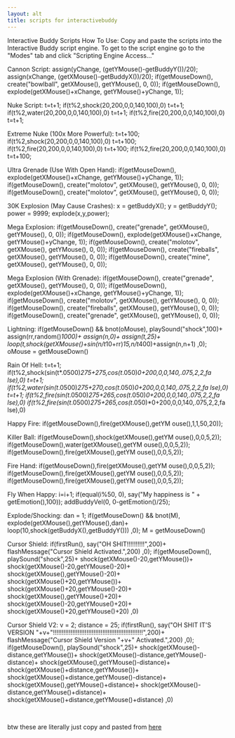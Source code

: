 ```yaml
---
layout: alt
title: scripts for interactivebuddy
---
```

Interactive Buddy Scripts
How To Use:
Copy and paste the scripts into the Interactive Buddy script engine.
To get to the script engine go to the "Modes" tab and click "Scripting Engine Access..."

Cannon Script:
assign(yChange, (getYMouse()-getBuddyY())/20); 
assign(xChange, (getXMouse()-getBuddyX())/20); 
if(getMouseDown(), create("bowlball", getXMouse(), getYMouse(), 0, 0)); 
if(getMouseDown(), explode(getXMouse()+xChange, getYMouse()+yChange, 1));

Nuke Script:
t=t+1; 
if(t%2,shock(20,200,0,0,140,100),0) 
t=t+1; 
if(t%2,water(20,200,0,0,140,100),0) 
t=t+1; 
if(t%2,fire(20,200,0,0,140,100),0) 
t=t+1;

Extreme Nuke (100x More Powerful):
t=t+100; 
if(t%2,shock(20,200,0,0,140,100),0) 
t=t+100; 
if(t%2,fire(20,200,0,0,140,100),0) 
t=t+100; 
if(t%2,fire(20,200,0,0,140,100),0) 
t=t+100;

Ultra Grenade (Use With Open Hand):
if(getMouseDown(), explode(getXMouse()+xChange, getYMouse()+yChange, 1)); 
if(getMouseDown(), create("molotov", getXMouse(), getYMouse(), 0, 0)); 
if(getMouseDown(), create("molotov", getXMouse(), getYMouse(), 0, 0));

30K Explosion (May Cause Crashes):
x = getBuddyX(); 
y = getBuddyY(); 
power = 9999; 
explode(x,y,power);

Mega Explosion:
if(getMouseDown(), create("grenade", getXMouse(), getYMouse(), 0, 0)); 
if(getMouseDown(), explode(getXMouse()+xChange, getYMouse()+yChange, 1)); 
if(getMouseDown(), create("molotov", getXMouse(), getYMouse(), 0, 0)); 
if(getMouseDown(), create("fireballs", getXMouse(), getYMouse(), 0, 0)); 
if(getMouseDown(), create("mine", getXMouse(), getYMouse(), 0, 0));

Mega Explosion (With Grenade):
if(getMouseDown(), create("grenade", getXMouse(), getYMouse(), 0, 0)); 
if(getMouseDown(), explode(getXMouse()+xChange, getYMouse()+yChange, 1)); 
if(getMouseDown(), create("molotov", getXMouse(), getYMouse(), 0, 0)); 
if(getMouseDown(), create("fireballs", getXMouse(), getYMouse(), 0, 0)); 
if(getMouseDown(), create("grenade", getXMouse(), getYMouse(), 0, 0));

Lightning:
if(getMouseDown() && bnot(oMouse), 
playSound("shock",100)+ 
assign(rr,random()*1000)+ 
assign(n,0)+ 
assign(t,25)+ 
loop(t,shock(getXMouse()+sin(n/t*10+rr)*15,n/t*400)+assign(n,n+1) 
,0); 
oMouse = getMouseDown()

Rain Of Hell:
t=t+1; 
if(t%2,shock(sin(t*.0500)*275+275,cos(t*.050)*0+200,0,0,140,.075,2,2,fa 
lse),0) 
t=t+1; 
if(t%2,water(sin(t*.0500)*275+270,cos(t*.050)*0+200,0,0,140,.075,2,2,fa 
lse),0) 
t=t+1; 
if(t%2,fire(sin(t*.0500)*275+265,cos(t*.050)*0+200,0,0,140,.075,2,2,fa 
lse),0) 
if(t%2,fire(sin(t*.0500)*275+265,cos(t*.050)*0+200,0,0,140,.075,2,2,fa 
lse),0)

Happy Fire:
if(getMouseDown(),fire(getXMouse(),getYM ouse(),1,1,50,20));

Killer Ball:
if(getMouseDown(),shock(getXMouse(),getYM ouse(),0,0,5,2)); 
if(getMouseDown(),water(getXMouse(),getYM ouse(),0,0,5,2)); 
if(getMouseDown(),fire(getXMouse(),getYM ouse(),0,0,5,2));

Fire Hand:
if(getMouseDown(),fire(getXMouse(),getYM ouse(),0,0,5,2)); 
if(getMouseDown(),fire(getXMouse(),getYM ouse(),0,0,5,2)); 
if(getMouseDown(),fire(getXMouse(),getYM ouse(),0,0,5,2));

Fly When Happy:
i=i+1; 
if(equal(i%50, 0), say("My happiness is 
" + getEmotion(),100)); 
addBuddyVel(0, 0-getEmotion()/25);

Explode/Shocking:
dan = 1; 
if(getMouseDown() && bnot(M), 
explode(getXMouse(),getYMouse(),dan)+ 
loop(10,shock(getBuddyX(),getBuddyY())) 
,0); 
M = getMouseDown() 

Cursor Shield: 
if(firstRun(), 
say("OH SHIT!!!!!!!!!!",200)+ 
flashMessage("Cursor Shield Activated.",200) 
,0); 
if(getMouseDown(), 
playSound("shock",25)+ 
shock(getXMouse()-20,getYMouse())+ 
shock(getXMouse()-20,getYMouse()-20)+ 
shock(getXMouse(),getYMouse()-20)+ 
shock(getXMouse()+20,getYMouse())+ 
shock(getXMouse()+20,getYMouse()-20)+ 
shock(getXMouse(),getYMouse()+20)+ 
shock(getXMouse()-20,getYMouse()+20)+ 
shock(getXMouse()+20,getYMouse()+20) 
,0)

Cursor Shield V2:
v = 2; 
distance = 25; 
if(firstRun(), 
say("OH SHIT IT'S VERSION "+v+"!!!!!!!!!!!!!!!!!!!!!!!!!!!!!!!!!!!!!!!!!!!!!!!!!!!",200)+ 
flashMessage("Cursor Shield Version "+v+" Activated.",200) 
,0); 
if(getMouseDown(), 
playSound("shock",25)+ 
shock(getXMouse()-distance,getYMouse())+ 
shock(getXMouse()-distance,getYMouse()-distance)+ 
shock(getXMouse(),getYMouse()-distance)+ 
shock(getXMouse()+distance,getYMouse())+ 
shock(getXMouse()+distance,getYMouse()-distance)+ 
shock(getXMouse(),getYMouse()+distance)+ 
shock(getXMouse()-distance,getYMouse()+distance)+ 
shock(getXMouse()+distance,getYMouse()+distance) 
,0)

<br>

btw these are literally just copy and pasted from <a href="https://sites.google.com/site/freeeducationgames/walkthroughs-cheats/interactive-buddy-scripts"> here </a>
